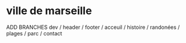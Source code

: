 # ville de marseille 

ADD BRANCHES dev / header  / footer / acceuil / histoire / randonées / plages / parc / contact 